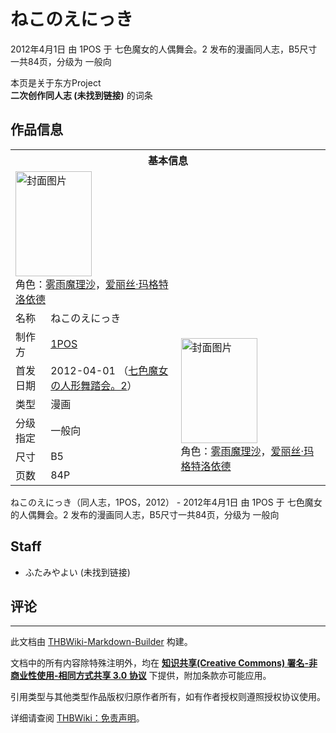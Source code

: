 # ねこのえにっき

<!-- source html: G:\repos\THBWiki-Markdown-Builder\THBWikiMarkdown\Temp\main\9\9c\ns0%3A%E3%81%AD%E3%81%93%E3%81%AE%E3%81%88%E3%81%AB%E3%81%A3%E3%81%8D.html -->

2012年4月1日 由 1POS 于 七色魔女的人偶舞会。2 发布的漫画同人志，B5尺寸一共84页，分级为 一般向

本页是关于东方Project  
 **二次创作同人志 (未找到链接)** 的词条

## 作品信息

<table><tbody><tr><th colspan="3">基本信息</th></tr><tr><td class="cover-artwork-mobile" colspan="2"><a href="./文件-ねこのえにっき封面.jpg.md" class="image" title="封面图片"><img alt="封面图片" src="https://upload.thwiki.cc/thumb/0/00/%E3%81%AD%E3%81%93%E3%81%AE%E3%81%88%E3%81%AB%E3%81%A3%E3%81%8D%E5%B0%81%E9%9D%A2.jpg/122px-%E3%81%AD%E3%81%93%E3%81%AE%E3%81%88%E3%81%AB%E3%81%A3%E3%81%8D%E5%B0%81%E9%9D%A2.jpg" decoding="async" loading="lazy" width="122" height="168" srcset="https://upload.thwiki.cc/thumb/0/00/%E3%81%AD%E3%81%93%E3%81%AE%E3%81%88%E3%81%AB%E3%81%A3%E3%81%8D%E5%B0%81%E9%9D%A2.jpg/182px-%E3%81%AD%E3%81%93%E3%81%AE%E3%81%88%E3%81%AB%E3%81%A3%E3%81%8D%E5%B0%81%E9%9D%A2.jpg 1.5x, https://upload.thwiki.cc/thumb/0/00/%E3%81%AD%E3%81%93%E3%81%AE%E3%81%88%E3%81%AB%E3%81%A3%E3%81%8D%E5%B0%81%E9%9D%A2.jpg/243px-%E3%81%AD%E3%81%93%E3%81%AE%E3%81%88%E3%81%AB%E3%81%A3%E3%81%8D%E5%B0%81%E9%9D%A2.jpg 2x" data-file-width="326" data-file-height="450"></a><div class="cover-char">角色：<a href="./雾雨魔理沙.md" title="雾雨魔理沙">雾雨魔理沙</a>，<a href="./爱丽丝·玛格特洛依德.md" title="爱丽丝·玛格特洛依德">爱丽丝·玛格特洛依德</a></div></td>
</tr><tr><td class="label">名称</td><td colspan="2"> ねこのえにっき </td></tr><tr><td class="label">制作方</td><td><a href="./1POS.md" title="1POS">1POS</a></td><td class="cover-artwork" rowspan="6" style="min-width:168px;"><a href="./文件-ねこのえにっき封面.jpg.md" class="image" title="封面图片"><img alt="封面图片" src="https://upload.thwiki.cc/thumb/0/00/%E3%81%AD%E3%81%93%E3%81%AE%E3%81%88%E3%81%AB%E3%81%A3%E3%81%8D%E5%B0%81%E9%9D%A2.jpg/122px-%E3%81%AD%E3%81%93%E3%81%AE%E3%81%88%E3%81%AB%E3%81%A3%E3%81%8D%E5%B0%81%E9%9D%A2.jpg" decoding="async" loading="lazy" width="122" height="168" srcset="https://upload.thwiki.cc/thumb/0/00/%E3%81%AD%E3%81%93%E3%81%AE%E3%81%88%E3%81%AB%E3%81%A3%E3%81%8D%E5%B0%81%E9%9D%A2.jpg/182px-%E3%81%AD%E3%81%93%E3%81%AE%E3%81%88%E3%81%AB%E3%81%A3%E3%81%8D%E5%B0%81%E9%9D%A2.jpg 1.5x, https://upload.thwiki.cc/thumb/0/00/%E3%81%AD%E3%81%93%E3%81%AE%E3%81%88%E3%81%AB%E3%81%A3%E3%81%8D%E5%B0%81%E9%9D%A2.jpg/243px-%E3%81%AD%E3%81%93%E3%81%AE%E3%81%88%E3%81%AB%E3%81%A3%E3%81%8D%E5%B0%81%E9%9D%A2.jpg 2x" data-file-width="326" data-file-height="450"></a><div class="cover-char">角色：<a href="./雾雨魔理沙.md" title="雾雨魔理沙">雾雨魔理沙</a>，<a href="./爱丽丝·玛格特洛依德.md" title="爱丽丝·玛格特洛依德">爱丽丝·玛格特洛依德</a></div></td>
</tr><tr><td class="label">首发日期</td><td>2012-04-01&#160;（<a href="/展会作品列表?e=%E4%B8%83%E8%89%B2%E9%AD%94%E5%A5%B3%E7%9A%84%E4%BA%BA%E5%81%B6%E8%88%9E%E4%BC%9A%E3%80%82%232">七色魔女の人形舞踏会。2</a>）</td></tr><tr><td class="label">类型</td><td>漫画</td></tr><tr><td class="label">分级指定</td><td>一般向</td></tr><tr><td class="label">尺寸</td><td>B5</td></tr><tr><td class="label">页数</td><td>84P</td></tr></tbody></table>

ねこのえにっき（同人志，1POS，2012） - 2012年4月1日 由 1POS 于 七色魔女的人偶舞会。2 发布的漫画同人志，B5尺寸一共84页，分级为 一般向

## Staff
- ふたみやよい (未找到链接)


## 评论




---

此文档由 [THBWiki-Markdown-Builder](https://github.com/Delsin-Yu/THBWiki-Markdown-Builder) 构建。

文档中的所有内容除特殊注明外，均在 [**知识共享(Creative Commons) 署名-非商业性使用-相同方式共享 3.0 协议**](https://creativecommons.org/licenses/by-sa/3.0/deed.zh-hans) 下提供，附加条款亦可能应用。

引用类型与其他类型作品版权归原作者所有，如有作者授权则遵照授权协议使用。

详细请查阅 [THBWiki：免责声明](https://thbwiki.cc/THBWiki:%E5%85%8D%E8%B4%A3%E5%A3%B0%E6%98%8E)。

